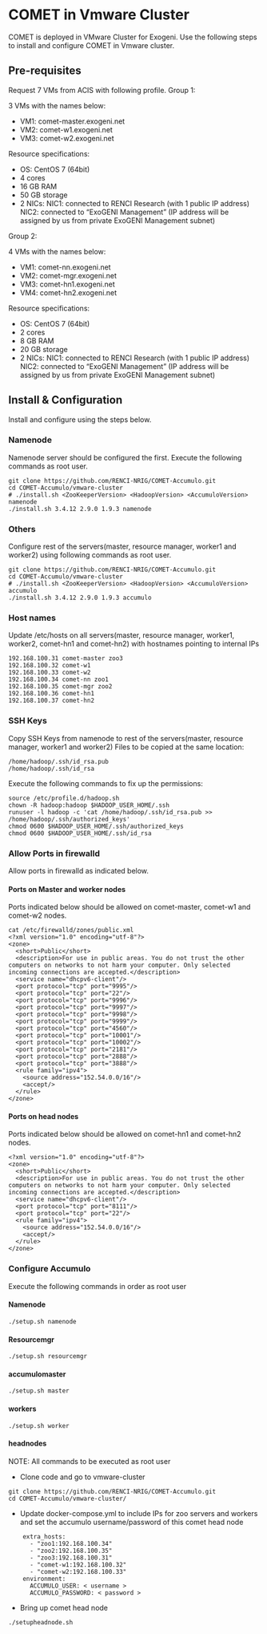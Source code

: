 # COMET in Vmware Cluster
COMET is deployed in VMware Cluster for Exogeni. Use the following steps to install and configure COMET in Vmware cluster.

## Pre-requisites
Request 7 VMs from ACIS with following profile.
Group 1: 

3 VMs with the names below:
- VM1: comet-master.exogeni.net
- VM2: comet-w1.exogeni.net
- VM3: comet-w2.exogeni.net

Resource specifications:
- OS: CentOS 7 (64bit) 
- 4 cores 
- 16 GB RAM 
- 50 GB storage 
- 2 NICs: NIC1: connected to RENCI Research (with 1 public IP address)
          NIC2: connected to “ExoGENI Management”  (IP address will be assigned by us from private ExoGENI Management subnet)

Group 2: 

4 VMs with the names below:
- VM1: comet-nn.exogeni.net
- VM2: comet-mgr.exogeni.net
- VM3: comet-hn1.exogeni.net
- VM4: comet-hn2.exogeni.net

Resource specifications:
- OS: CentOS 7 (64bit) 
- 2 cores 
- 8 GB RAM 
- 20 GB storage 
- 2 NICs: NIC1: connected to RENCI Research (with 1 public IP address)
          NIC2: connected to “ExoGENI Management”  (IP address will be assigned by us from private ExoGENI Management subnet)
          
## Install & Configuration
Install and configure using the steps below.

### Namenode
Namenode server should be configured the first. Execute the following commands as root user.
```
git clone https://github.com/RENCI-NRIG/COMET-Accumulo.git
cd COMET-Accumulo/vmware-cluster
# ./install.sh <ZooKeeperVersion> <HadoopVersion> <AccumuloVersion> namenode
./install.sh 3.4.12 2.9.0 1.9.3 namenode
```
### Others
Configure rest of the servers(master, resource manager, worker1 and worker2) using following commands as root user.
```
git clone https://github.com/RENCI-NRIG/COMET-Accumulo.git
cd COMET-Accumulo/vmware-cluster
# ./install.sh <ZooKeeperVersion> <HadoopVersion> <AccumuloVersion> accumulo
./install.sh 3.4.12 2.9.0 1.9.3 accumulo
```
### Host names
Update /etc/hosts on all servers(master, resource manager, worker1, worker2, comet-hn1 and comet-hn2) with hostnames pointing to internal IPs
```
192.168.100.31 comet-master zoo3
192.168.100.32 comet-w1
192.168.100.33 comet-w2
192.168.100.34 comet-nn zoo1
192.168.100.35 comet-mgr zoo2
192.168.100.36 comet-hn1
192.168.100.37 comet-hn2
```
### SSH Keys
Copy SSH Keys from namenode to rest of the servers(master, resource manager, worker1 and worker2)
Files to be copied at the same location:
```
/home/hadoop/.ssh/id_rsa.pub
/home/hadoop/.ssh/id_rsa
```
Execute the following commands to fix up the permissions:
```
source /etc/profile.d/hadoop.sh
chown -R hadoop:hadoop $HADOOP_USER_HOME/.ssh
runuser -l hadoop -c 'cat /home/hadoop/.ssh/id_rsa.pub >> /home/hadoop/.ssh/authorized_keys'
chmod 0600 $HADOOP_USER_HOME/.ssh/authorized_keys
chmod 0600 $HADOOP_USER_HOME/.ssh/id_rsa
```
### Allow Ports in firewalld
Allow ports in firewalld as indicated below.

#### Ports on Master and worker nodes
Ports indicated below should be allowed on comet-master, comet-w1 and comet-w2 nodes.

```
cat /etc/firewalld/zones/public.xml
<?xml version="1.0" encoding="utf-8"?>
<zone>
  <short>Public</short>
  <description>For use in public areas. You do not trust the other computers on networks to not harm your computer. Only selected incoming connections are accepted.</description>
  <service name="dhcpv6-client"/>
  <port protocol="tcp" port="9995"/>
  <port protocol="tcp" port="22"/>
  <port protocol="tcp" port="9996"/>
  <port protocol="tcp" port="9997"/>
  <port protocol="tcp" port="9998"/>
  <port protocol="tcp" port="9999"/>
  <port protocol="tcp" port="4560"/>
  <port protocol="tcp" port="10001"/>
  <port protocol="tcp" port="10002"/>
  <port protocol="tcp" port="2181"/>
  <port protocol="tcp" port="2888"/>
  <port protocol="tcp" port="3888"/>
  <rule family="ipv4">
    <source address="152.54.0.0/16"/>
    <accept/>
  </rule>
</zone>
```
#### Ports on head nodes
Ports indicated below should be allowed on comet-hn1 and comet-hn2 nodes.
```
<?xml version="1.0" encoding="utf-8"?>
<zone>
  <short>Public</short>
  <description>For use in public areas. You do not trust the other computers on networks to not harm your computer. Only selected incoming connections are accepted.</description>
  <service name="dhcpv6-client"/>
  <port protocol="tcp" port="8111"/>
  <port protocol="tcp" port="22"/>
  <rule family="ipv4">
    <source address="152.54.0.0/16"/>
    <accept/>
  </rule>
</zone>
```

### Configure Accumulo 
Execute the following commands in order as root user
#### Namenode
```
./setup.sh namenode
```
#### Resourcemgr
```
./setup.sh resourcemgr
```
#### accumulomaster
```
./setup.sh master
```
#### workers
```
./setup.sh worker
```
#### headnodes
NOTE: All commands to be executed as root user
- Clone code and go to vmware-cluster
```
git clone https://github.com/RENCI-NRIG/COMET-Accumulo.git
cd COMET-Accumulo/vmware-cluster/
```
- Update docker-compose.yml to include IPs for zoo servers and workers
  and set the accumulo username/password of this comet head node

```
    extra_hosts:
      - "zoo1:192.168.100.34"
      - "zoo2:192.168.100.35"
      - "zoo3:192.168.100.31"
      - "comet-w1:192.168.100.32"
      - "comet-w2:192.168.100.33"
    environment:
      ACCUMULO_USER: < username >
      ACCUMULO_PASSWORD: < password >
```
- Bring up comet head node
```
./setupheadnode.sh
```
